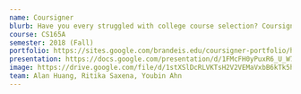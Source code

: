 ```yaml
---
name: Coursigner
blurb: Have you every struggled with college course selection? Coursigner automatically generates a unique, customizable schedule catered to the needs and desires of the student user. Coursigner offers a robust starting point for students to kick start their course-choosing process in order to help ensure their success as college students. ��
course: CS165A
semester: 2018 (Fall)
portfolio: https://sites.google.com/brandeis.edu/coursigner-portfolio/home
presentation: https://docs.google.com/presentation/d/1FMcFH0yPuxR6_U_W7DYwKOawd_6j3pEdCetU_xmmqJ0/edit?usp=sharing
image: https://drive.google.com/file/d/1stXSlDcRLVKTsH2V2VEMaVxbB6kTk5hk/view?usp=sharing
team: Alan Huang, Ritika Saxena, Youbin Ahn
---
```

